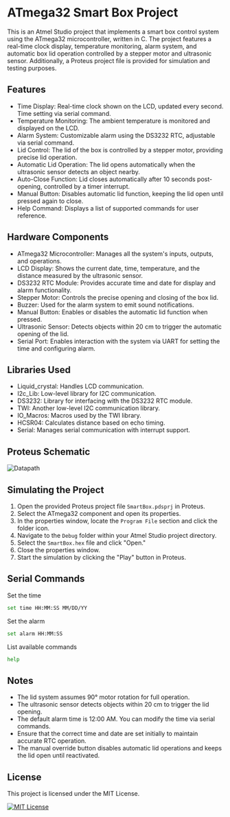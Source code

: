 # ATmega32 Smart Box Project

This is an Atmel Studio project that implements a smart box control system using the ATmega32 microcontroller, written in C. The project features a real-time clock display, temperature monitoring, alarm system, and automatic box lid operation controlled by a stepper motor and ultrasonic sensor. Additionally, a Proteus project file is provided for simulation and testing purposes.

## Features
 
- Time Display: Real-time clock shown on the LCD, updated every second. Time setting via serial command.
- Temperature Monitoring: The ambient temperature is monitored and displayed on the LCD.
- Alarm System: Customizable alarm using the DS3232 RTC, adjustable via serial command.
- Lid Control: The lid of the box is controlled by a stepper motor, providing precise lid operation.
- Automatic Lid Operation: The lid opens automatically when the ultrasonic sensor detects an object nearby.
- Auto-Close Function: Lid closes automatically after 10 seconds post-opening, controlled by a timer interrupt.
- Manual Button: Disables automatic lid function, keeping the lid open until pressed again to close.
- Help Command: Displays a list of supported commands for user reference.

## Hardware Components

- ATmega32 Microcontroller: Manages all the system's inputs, outputs, and operations.
- LCD Display: Shows the current date, time, temperature, and the distance measured by the ultrasonic sensor.
- DS3232 RTC Module: Provides accurate time and date for display and alarm functionality.
- Stepper Motor: Controls the precise opening and closing of the box lid.
- Buzzer: Used for the alarm system to emit sound notifications.
- Manual Button: Enables or disables the automatic lid function when pressed.
- Ultrasonic Sensor: Detects objects within 20 cm to trigger the automatic opening of the lid.
- Serial Port: Enables interaction with the system via UART for setting the time and configuring alarm.
  
## Libraries Used

- Liquid_crystal: Handles LCD communication.
- I2c_Lib: Low-level library for I2C communication.
- DS3232: Library for interfacing with the DS3232 RTC module.
- TWI: Another low-level I2C communication library.
- IO_Macros: Macros used by the TWI library.
- HCSR04: Calculates distance based on echo timing.
- Serial: Manages serial communication with interrupt support.

## Proteus Schematic

![Datapath](https://i.imgur.com/9V57PTz.png)

## Simulating the Project

1. Open the provided Proteus project file `SmartBox.pdsprj` in Proteus.
2. Select the ATmega32 component and open its properties.
3. In the properties window, locate the `Program File` section and click the folder icon.
4. Navigate to the `Debug` folder within your Atmel Studio project directory.
5. Select the `SmartBox.hex` file and click "Open."
6. Close the properties window.
7. Start the simulation by clicking the "Play" button in Proteus.

## Serial Commands

Set the time

```bash
set time HH:MM:SS MM/DD/YY
```

Set the alarm

```bash
set alarm HH:MM:SS
```

List available commands

```bash
help
```

## Notes

- The lid system assumes 90° motor rotation for full operation.
- The ultrasonic sensor detects objects within 20 cm to trigger the lid opening.
- The default alarm time is 12:00 AM. You can modify the time via serial commands.
- Ensure that the correct time and date are set initially to maintain accurate RTC operation.
- The manual override button disables automatic lid operations and keeps the lid open until reactivated.

## License

This project is licensed under the MIT License.

[![MIT License](https://img.shields.io/badge/License-MIT-green.svg)](https://choosealicense.com/licenses/mit/)
